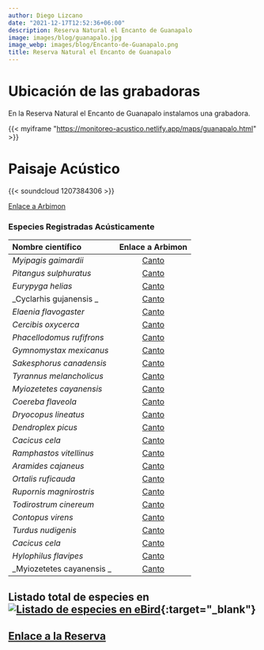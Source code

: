 ```yaml
---
author: Diego Lizcano
date: "2021-12-17T12:52:36+06:00"
description: Reserva Natural el Encanto de Guanapalo
image: images/blog/guanapalo.jpg
image_webp: images/blog/Encanto-de-Guanapalo.png
title: Reserva Natural el Encanto de Guanapalo
---
```


# Ubicación de las grabadoras


En la Reserva Natural el Encanto de Guanapalo instalamos una grabadora.

{{< myiframe "https://monitoreo-acustico.netlify.app/maps/guanapalo.html" >}}



# Paisaje Acústico

{{< soundcloud 1207384306 >}}




[Enlace a Arbimon](https://arbimon.rfcx.org/project/destinos-awake/visualizer/rec/51035703)



### Especies Registradas Acústicamente


|__Nombre científico__| Enlace a Arbimon|
| :---        |     :----:   |
|_Myipagis gaimardii_|	 	[Canto](	https://arbimon.rfcx.org/project/destinos-awake/visualizer/rec/51034892	)	|
|_Pitangus sulphuratus_|	 	[Canto](	https://arbimon.rfcx.org/project/destinos-awake/visualizer/rec/51035703	)	|
|_Eurypyga helias_|	 	[Canto](	https://arbimon.rfcx.org/project/destinos-awake/visualizer/rec/51035388	)	|
|_Cyclarhis gujanensis _|	 	[Canto](	https://arbimon.rfcx.org/project/destinos-awake/visualizer/rec/51034910	)	|
|_Elaenia flavogaster_|	 	[Canto](	https://arbimon.rfcx.org/project/destinos-awake/visualizer/rec/51034910	)	|
|_Cercibis oxycerca_|	 	[Canto](	https://arbimon.rfcx.org/project/destinos-awake/visualizer/rec/51035402	)	|
|_Phacellodomus rufifrons_|	 	[Canto](	https://arbimon.rfcx.org/project/destinos-awake/visualizer/rec/51035715	)	|
|_Gymnomystax mexicanus_|	 	[Canto](	https://arbimon.rfcx.org/project/destinos-awake/visualizer/rec/51035715	)	|
|_Sakesphorus canadensis_|	 	[Canto](	https://arbimon.rfcx.org/project/destinos-awake/visualizer/rec/51036503	)	|
|_Tyrannus melancholicus_|	 	[Canto](	https://arbimon.rfcx.org/project/destinos-awake/visualizer/rec/51279246	)	|
|_Myiozetetes cayanensis_|	 	[Canto](	https://arbimon.rfcx.org/project/destinos-awake/visualizer/rec/51035722	)	|
|_Coereba flaveola_|	 	[Canto](	https://arbimon.rfcx.org/project/destinos-awake/visualizer/rec/51035806	)	|
|_Dryocopus lineatus_|	 	[Canto](	https://arbimon.rfcx.org/project/destinos-awake/visualizer/rec/51279663	)	|
|_Dendroplex picus_|	 	[Canto](	https://arbimon.rfcx.org/project/destinos-awake/visualizer/rec/51020909	)	|
|_Cacicus cela_|	 	[Canto](	https://arbimon.rfcx.org/project/destinos-awake/visualizer/rec/51038240	)	|
|_Ramphastos vitellinus_|	 	[Canto](	https://arbimon.rfcx.org/project/destinos-awake/visualizer/rec/51035878	)	|
|_Aramides cajaneus_|	 	[Canto](	https://arbimon.rfcx.org/project/destinos-awake/visualizer/rec/51036025	)	|
|_Ortalis ruficauda_|	 	[Canto](	https://arbimon.rfcx.org/project/destinos-awake/visualizer/rec/51279231	)	|
|_Rupornis magnirostris_|	 	[Canto](	https://arbimon.rfcx.org/project/destinos-awake/visualizer/rec/51034726	)	|
|_Todirostrum cinereum_|	 	[Canto](	https://arbimon.rfcx.org/project/destinos-awake/visualizer/rec/51279728	)	|
|_Contopus virens_|	 	[Canto](	https://arbimon.rfcx.org/project/destinos-awake/visualizer/rec/51279312	)	|
|_Turdus nudigenis_|	 	[Canto](	https://arbimon.rfcx.org/project/destinos-awake/visualizer/rec/51279368	)	|
|_Cacicus cela_|	 	[Canto](	https://arbimon.rfcx.org/project/destinos-awake/visualizer/rec/51152438 	)	|
|_Hylophilus flavipes_|	 	[Canto](	https://arbimon.rfcx.org/project/destinos-awake/visualizer/rec/51025508 	)	|
|_Myiozetetes cayanensis _|	 	[Canto](	https://arbimon.rfcx.org/project/destinos-awake/visualizer/rec/51035681	)	|





## Listado total de especies en[![Listado de especies en eBird](/images/blog/Logo_ebird.png "Reserva-el Encanto de Guanapalo")](https://ebird.org/colombia/hotspot/L7792765){:target="_blank"}



## [Enlace a la Reserva](https://elencantodeguanapalo.com/)




